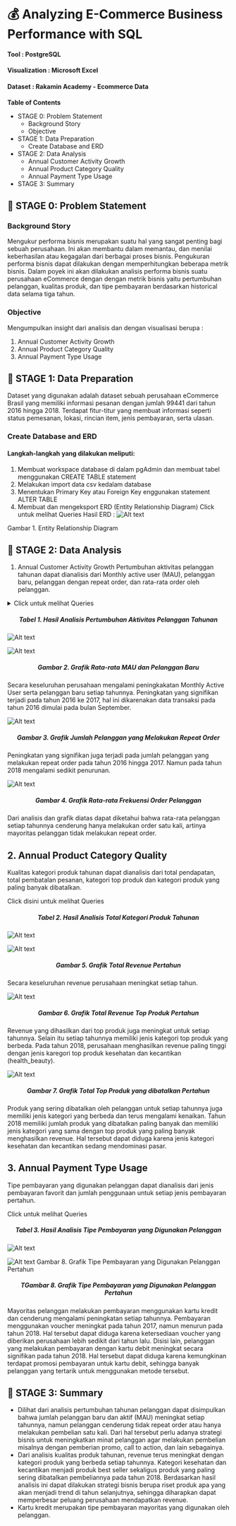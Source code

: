 # 💰 Analyzing E-Commerce Business Performance with SQL

#### Tool : PostgreSQL
#### Visualization : Microsoft Excel
#### Dataset : Rakamin Academy - Ecommerce Data


**Table of Contents**

- STAGE 0: Problem Statement
    - Background Story
    - Objective
- STAGE 1: Data Preparation
    - Create Database and ERD
- STAGE 2: Data Analysis
    - Annual Customer Activity Growth
    - Annual Product Category Quality
    - Annual Payment Type Usage
- STAGE 3: Summary


## 📂 STAGE 0: Problem Statement
### Background Story
Mengukur performa bisnis merupakan suatu hal yang sangat penting bagi sebuah perusahaan. Ini akan membantu dalam memantau, dan menilai keberhasilan atau kegagalan dari berbagai proses bisnis. Pengukuran performa bisnis dapat dilakukan dengan memperhitungkan beberapa metrik bisnis. Dalam poyek ini akan dilakukan analisis performa bisnis suatu perusahaan eCommerce dengan dengan metrik bisnis yaitu pertumbuhan pelanggan, kualitas produk, dan tipe pembayaran berdasarkan historical data selama tiga tahun.

### Objective
Mengumpulkan insight dari analisis dan dengan visualisasi berupa :

1.  Annual Customer Activity Growth
2. Annual Product Category Quality
3. Annual Payment Type Usage


## 📂 STAGE 1: Data Preparation
Dataset yang digunakan adalah dataset sebuah perusahaan eCommerce Brasil yang memiliki informasi pesanan dengan jumlah 99441 dari tahun 2016 hingga 2018. Terdapat fitur-titur yang membuat informasi seperti status pemesanan, lokasi, rincian item, jenis pembayaran, serta ulasan.

### Create Database and ERD
#### Langkah-langkah yang dilakukan meliputi:

1. Membuat workspace database di dalam pgAdmin dan membuat tabel menggunakan CREATE TABLE statement
2. Melakukan import data csv kedalam database
3. Menentukan Primary Key atau Foreign Key enggunakan statement ALTER TABLE
4. Membuat dan mengeksport ERD (Entity Relationship Diagram)
Click untuk melihat Queries
Hasil ERD :
![Alt text](https://github.com/imalfunadam/Analyzing-eCommerce-Business-Performance-with-SQL/blob/main/assets/DesignDB.png?raw=true)




Gambar 1. Entity Relationship Diagram



## 📂 STAGE 2: Data Analysis
1. Annual Customer Activity Growth
Pertumbuhan aktivitas pelanggan tahunan dapat dianalisis dari Monthly active user (MAU), pelanggan baru, pelanggan dengan repeat order, dan rata-rata order oleh pelanggan.


<details>
  <summary>Click untuk melihat Queries</summary>
<div class="highlight highlight-source-sql notranslate position-relative overflow-auto" dir="auto"><pre><span class="pl-c"><span class="pl-c">--</span>1 Menampilkan rata-rata jumlah customer aktif bulanan (monthly active user) untuk setiap tahun</span>
SELECT year, FLOOR(<span class="pl-c1">AVG</span>(customer_total)) <span class="pl-k">AS</span> avg_mau
<span class="pl-k">FROM</span> (
  <span class="pl-k">SELECT</span> 
  	date_part(<span class="pl-s"><span class="pl-pds">'</span>year<span class="pl-pds">'</span></span>, <span class="pl-c1">od</span>.<span class="pl-c1">order_purchase_timestamp</span>) <span class="pl-k">AS</span> year,
  	date_part(<span class="pl-s"><span class="pl-pds">'</span>month<span class="pl-pds">'</span></span>, <span class="pl-c1">od</span>.<span class="pl-c1">order_purchase_timestamp</span>) <span class="pl-k">AS</span> month,
  	<span class="pl-c1">COUNT</span>(DISTINCT <span class="pl-c1">cd</span>.<span class="pl-c1">customer_unique_id</span>) <span class="pl-k">AS</span> customer_total
  <span class="pl-k">FROM</span> orders_dataset <span class="pl-k">AS</span> od
  <span class="pl-k">JOIN</span> customers_dataset <span class="pl-k">AS</span> cd
  	<span class="pl-k">ON</span> <span class="pl-c1">cd</span>.<span class="pl-c1">customer_id</span> <span class="pl-k">=</span> <span class="pl-c1">od</span>.<span class="pl-c1">customer_id</span>
  <span class="pl-k">GROUP BY</span> <span class="pl-c1">1</span>, <span class="pl-c1">2</span>
  ) <span class="pl-k">AS</span> sub
<span class="pl-k">GROUP BY</span> <span class="pl-c1">1</span>
<span class="pl-k">ORDER BY</span> <span class="pl-c1">1</span>
;

<span class="pl-c"><span class="pl-c">--</span>2 Menampilkan jumlah customer baru pada masing-masing tahun</span>
SELECT year, <span class="pl-c1">COUNT</span>(customer_unique_id) <span class="pl-k">AS</span> total_new_customer
<span class="pl-k">FROM</span> (
  <span class="pl-k">SELECT</span>
  	<span class="pl-c1">Min</span>(date_part(<span class="pl-s"><span class="pl-pds">'</span>year<span class="pl-pds">'</span></span>, <span class="pl-c1">od</span>.<span class="pl-c1">order_purchase_timestamp</span>)) <span class="pl-k">AS</span> year,
  	<span class="pl-c1">cd</span>.<span class="pl-c1">customer_unique_id</span>
  <span class="pl-k">FROM</span> orders_dataset <span class="pl-k">AS</span> od
  <span class="pl-k">JOIN</span> customers_dataset <span class="pl-k">AS</span> cd
  	<span class="pl-k">ON</span> <span class="pl-c1">cd</span>.<span class="pl-c1">customer_id</span> <span class="pl-k">=</span> <span class="pl-c1">od</span>.<span class="pl-c1">customer_id</span>
  <span class="pl-k">GROUP BY</span> <span class="pl-c1">2</span>
  ) <span class="pl-k">AS</span> sub
<span class="pl-k">GROUP BY</span> <span class="pl-c1">1</span>
<span class="pl-k">ORDER BY</span> <span class="pl-c1">1</span>
;

<span class="pl-c"><span class="pl-c">--</span>3 Menampilkan jumlah customer repeat order pada masing-masing tahun</span>
SELECT year, <span class="pl-c1">count</span>(customer_unique_id) <span class="pl-k">AS</span> total_customer_repeat
<span class="pl-k">FROM</span> (
  <span class="pl-k">SELECT</span>
  	date_part(<span class="pl-s"><span class="pl-pds">'</span>year<span class="pl-pds">'</span></span>, <span class="pl-c1">od</span>.<span class="pl-c1">order_purchase_timestamp</span>) <span class="pl-k">AS</span> year,
  	<span class="pl-c1">cd</span>.<span class="pl-c1">customer_unique_id</span>,
  	<span class="pl-c1">COUNT</span>(<span class="pl-c1">od</span>.<span class="pl-c1">order_id</span>) <span class="pl-k">AS</span> total_order
  <span class="pl-k">FROM</span> orders_dataset <span class="pl-k">AS</span> od
  <span class="pl-k">JOIN</span> customers_dataset <span class="pl-k">AS</span> cd
  	<span class="pl-k">ON</span> <span class="pl-c1">cd</span>.<span class="pl-c1">customer_id</span> <span class="pl-k">=</span> <span class="pl-c1">od</span>.<span class="pl-c1">customer_id</span>
  <span class="pl-k">GROUP BY</span> <span class="pl-c1">1</span>, <span class="pl-c1">2</span>
  <span class="pl-k">HAVING</span> <span class="pl-c1">count</span>(<span class="pl-c1">2</span>) <span class="pl-k">&gt;</span> <span class="pl-c1">1</span>
  ) <span class="pl-k">AS</span> sub
<span class="pl-k">GROUP BY</span> <span class="pl-c1">1</span>
<span class="pl-k">ORDER BY</span> <span class="pl-c1">1</span>
;

<span class="pl-c"><span class="pl-c">--</span>4 Menampilkan rata-rata jumlah order yang dilakukan customer untuk masing-masing tahun</span>
SELECT year, ROUND(<span class="pl-c1">AVG</span>(freq), <span class="pl-c1">3</span>) <span class="pl-k">AS</span> avg_frequency
<span class="pl-k">FROM</span> (
  <span class="pl-k">SELECT</span>
  	date_part(<span class="pl-s"><span class="pl-pds">'</span>year<span class="pl-pds">'</span></span>, <span class="pl-c1">od</span>.<span class="pl-c1">order_purchase_timestamp</span>) <span class="pl-k">AS</span> year,
  	<span class="pl-c1">cd</span>.<span class="pl-c1">customer_unique_id</span>,
  	<span class="pl-c1">COUNT</span>(order_id) <span class="pl-k">AS</span> freq
  <span class="pl-k">FROM</span> orders_dataset <span class="pl-k">AS</span> od
  <span class="pl-k">JOIN</span> customers_dataset <span class="pl-k">AS</span> cd
  	<span class="pl-k">ON</span> <span class="pl-c1">cd</span>.<span class="pl-c1">customer_id</span> <span class="pl-k">=</span> <span class="pl-c1">od</span>.<span class="pl-c1">customer_id</span>
  <span class="pl-k">GROUP BY</span> <span class="pl-c1">1</span>, <span class="pl-c1">2</span>
  ) <span class="pl-k">AS</span> sub
<span class="pl-k">GROUP BY</span> <span class="pl-c1">1</span>
<span class="pl-k">ORDER BY</span> <span class="pl-c1">1</span>
;

<span class="pl-c"><span class="pl-c">--</span>5 Menggabungkan ketiga metrik yang telah berhasil ditampilkan menjadi satu tampilan tabel</span>
WITH cte_mau <span class="pl-k">AS</span> (
  <span class="pl-k">SELECT</span> year, FLOOR(<span class="pl-c1">AVG</span>(customer_total)) <span class="pl-k">AS</span> avg_mau
  <span class="pl-k">FROM</span> (
  	<span class="pl-k">SELECT</span> 
  		date_part(<span class="pl-s"><span class="pl-pds">'</span>year<span class="pl-pds">'</span></span>, <span class="pl-c1">od</span>.<span class="pl-c1">order_purchase_timestamp</span>) <span class="pl-k">AS</span> year,
  		date_part(<span class="pl-s"><span class="pl-pds">'</span>month<span class="pl-pds">'</span></span>, <span class="pl-c1">od</span>.<span class="pl-c1">order_purchase_timestamp</span>) <span class="pl-k">AS</span> month,
  		<span class="pl-c1">COUNT</span>(DISTINCT <span class="pl-c1">cd</span>.<span class="pl-c1">customer_unique_id</span>) <span class="pl-k">AS</span> customer_total
  	<span class="pl-k">FROM</span> orders_dataset <span class="pl-k">AS</span> od
  	<span class="pl-k">JOIN</span> customers_dataset <span class="pl-k">AS</span> cd
  		<span class="pl-k">ON</span> <span class="pl-c1">cd</span>.<span class="pl-c1">customer_id</span> <span class="pl-k">=</span> <span class="pl-c1">od</span>.<span class="pl-c1">customer_id</span>
  	<span class="pl-k">GROUP BY</span> <span class="pl-c1">1</span>, <span class="pl-c1">2</span>
  	) <span class="pl-k">AS</span> sub
  <span class="pl-k">GROUP BY</span> <span class="pl-c1">1</span>
),

cte_new_cust <span class="pl-k">AS</span> (
  <span class="pl-k">SELECT</span> year, <span class="pl-c1">COUNT</span>(customer_unique_id) <span class="pl-k">AS</span> total_new_customer
  <span class="pl-k">FROM</span> (
  	<span class="pl-k">SELECT</span>
  		<span class="pl-c1">Min</span>(date_part(<span class="pl-s"><span class="pl-pds">'</span>year<span class="pl-pds">'</span></span>, <span class="pl-c1">od</span>.<span class="pl-c1">order_purchase_timestamp</span>)) <span class="pl-k">AS</span> year,
  		<span class="pl-c1">cd</span>.<span class="pl-c1">customer_unique_id</span>
  	<span class="pl-k">FROM</span> orders_dataset <span class="pl-k">AS</span> od
  	<span class="pl-k">JOIN</span> customers_dataset <span class="pl-k">AS</span> cd
  		<span class="pl-k">ON</span> <span class="pl-c1">cd</span>.<span class="pl-c1">customer_id</span> <span class="pl-k">=</span> <span class="pl-c1">od</span>.<span class="pl-c1">customer_id</span>
  	<span class="pl-k">GROUP BY</span> <span class="pl-c1">2</span>
  	) <span class="pl-k">AS</span> sub
  <span class="pl-k">GROUP BY</span> <span class="pl-c1">1</span>
),

cte_repeat_order <span class="pl-k">AS</span> (
  <span class="pl-k">SELECT</span> year, <span class="pl-c1">count</span>(customer_unique_id) <span class="pl-k">AS</span> total_customer_repeat
  <span class="pl-k">FROM</span> (
  	<span class="pl-k">SELECT</span>
  		date_part(<span class="pl-s"><span class="pl-pds">'</span>year<span class="pl-pds">'</span></span>, <span class="pl-c1">od</span>.<span class="pl-c1">order_purchase_timestamp</span>) <span class="pl-k">AS</span> year,
  		<span class="pl-c1">cd</span>.<span class="pl-c1">customer_unique_id</span>,
  		<span class="pl-c1">COUNT</span>(<span class="pl-c1">od</span>.<span class="pl-c1">order_id</span>) <span class="pl-k">AS</span> total_order
  	<span class="pl-k">FROM</span> orders_dataset <span class="pl-k">AS</span> od
  	<span class="pl-k">JOIN</span> customers_dataset <span class="pl-k">AS</span> cd
  		<span class="pl-k">ON</span> <span class="pl-c1">cd</span>.<span class="pl-c1">customer_id</span> <span class="pl-k">=</span> <span class="pl-c1">od</span>.<span class="pl-c1">customer_id</span>
  	<span class="pl-k">GROUP BY</span> <span class="pl-c1">1</span>, <span class="pl-c1">2</span>
  	<span class="pl-k">HAVING</span> <span class="pl-c1">count</span>(<span class="pl-c1">2</span>) <span class="pl-k">&gt;</span> <span class="pl-c1">1</span>
  	) <span class="pl-k">AS</span> sub
  <span class="pl-k">GROUP BY</span> <span class="pl-c1">1</span>
),

cte_frequency <span class="pl-k">AS</span> (
  <span class="pl-k">SELECT</span> year, ROUND(<span class="pl-c1">AVG</span>(freq), <span class="pl-c1">3</span>) <span class="pl-k">AS</span> avg_frequency
  <span class="pl-k">FROM</span> (
  	<span class="pl-k">SELECT</span>
  		date_part(<span class="pl-s"><span class="pl-pds">'</span>year<span class="pl-pds">'</span></span>, <span class="pl-c1">od</span>.<span class="pl-c1">order_purchase_timestamp</span>) <span class="pl-k">AS</span> year,
  		<span class="pl-c1">cd</span>.<span class="pl-c1">customer_unique_id</span>,
  		<span class="pl-c1">COUNT</span>(order_id) <span class="pl-k">AS</span> freq
  	<span class="pl-k">FROM</span> orders_dataset <span class="pl-k">AS</span> od
  	<span class="pl-k">JOIN</span> customers_dataset <span class="pl-k">AS</span> cd
  		<span class="pl-k">ON</span> <span class="pl-c1">cd</span>.<span class="pl-c1">customer_id</span> <span class="pl-k">=</span> <span class="pl-c1">od</span>.<span class="pl-c1">customer_id</span>
  	<span class="pl-k">GROUP BY</span> <span class="pl-c1">1</span>, <span class="pl-c1">2</span>
  	) <span class="pl-k">AS</span> sub
  <span class="pl-k">GROUP BY</span> <span class="pl-c1">1</span>
)

<span class="pl-k">SELECT</span>
  <span class="pl-c1">mau</span>.<span class="pl-c1">year</span> <span class="pl-k">AS</span> year,
  avg_mau,
  total_new_customer,
  total_customer_repeat,
  avg_frequency
<span class="pl-k">FROM</span>
  cte_mau <span class="pl-k">AS</span> mau
  <span class="pl-k">JOIN</span> cte_new_cust <span class="pl-k">AS</span> nc
  	<span class="pl-k">ON</span> <span class="pl-c1">mau</span>.<span class="pl-c1">year</span> <span class="pl-k">=</span> <span class="pl-c1">nc</span>.<span class="pl-c1">year</span>
  <span class="pl-k">JOIN</span> cte_repeat_order <span class="pl-k">AS</span> ro
  	<span class="pl-k">ON</span> <span class="pl-c1">nc</span>.<span class="pl-c1">year</span> <span class="pl-k">=</span> <span class="pl-c1">ro</span>.<span class="pl-c1">year</span>
  <span class="pl-k">JOIN</span> cte_frequency <span class="pl-k">AS</span> f
  	<span class="pl-k">ON</span> <span class="pl-c1">ro</span>.<span class="pl-c1">year</span> <span class="pl-k">=</span> <span class="pl-c1">f</span>.<span class="pl-c1">year</span>
<span class="pl-k">GROUP BY</span> <span class="pl-c1">1</span>, <span class="pl-c1">2</span>, <span class="pl-c1">3</span>, <span class="pl-c1">4</span>, <span class="pl-c1">5</span>
<span class="pl-k">ORDER BY</span> <span class="pl-c1">1</span>
;</pre></details>
<h5 align="center">Tabel 1. Hasil Analisis Pertumbuhan Aktivitas Pelanggan Tahunan</h5>

![Alt text](https://github.com/imalfunadam/Analyzing-eCommerce-Business-Performance-with-SQL/blob/main/assets/Hasil%20Analisis%20Pertumbuhan%20Aktivitas%20Pelanggan%20Tahunan.png?raw=true)



![Alt text](https://github.com/imalfunadam/Analyzing-eCommerce-Business-Performance-with-SQL/blob/main/assets/Grafik%20Rata-rata%20MAU%20dan%20Pelanggan%20Baru.png?raw=true)
<h5 align="center">Gambar 2. Grafik Rata-rata MAU dan Pelanggan Baru</h5>

Secara keseluruhan perusahaan mengalami peningkakatan Monthly Active User serta pelanggan baru setiap tahunnya. Peningkatan yang signifikan terjadi pada tahun 2016 ke 2017, hal ini dikarenakan data transaksi pada tahun 2016 dimulai pada bulan September.



![Alt text](https://github.com/imalfunadam/Analyzing-eCommerce-Business-Performance-with-SQL/blob/main/assets/Grafik%20Jumlah%20Pelanggan%20yang%20Melakukan%20Repeat%20Order.png?raw=true)
<h5 align="center">Gambar 3. Grafik Jumlah Pelanggan yang Melakukan Repeat Order</h5>

Peningkatan yang signifikan juga terjadi pada jumlah pelanggan yang melakukan repeat order pada tahun 2016 hingga 2017. Namun pada tahun 2018 mengalami sedikit penurunan.



![Alt text](https://github.com/imalfunadam/Analyzing-eCommerce-Business-Performance-with-SQL/blob/main/assets/Grafik%20Rata-rata%20Frekuensi%20Order%20Pelanggan.png?raw=true)
<h5 align="center">Gambar 4. Grafik Rata-rata Frekuensi Order Pelanggan</h5>

Dari analisis dan grafik diatas dapat diketahui bahwa rata-rata pelanggan setiap tahunnya cenderung hanya melakukan order satu kali, artinya mayoritas pelanggan tidak melakukan repeat order.


## 2. Annual Product Category Quality
Kualitas kategori produk tahunan dapat dianalisis dari total pendapatan, total pembatalan pesanan, kategori top produk dan kategori produk yang paling banyak dibatalkan.

Click disini untuk melihat Queries
<h5 align="center">Tabel 2. Hasil Analisis Total Kategori Produk Tahunan</h5>

![Alt text](https://github.com/imalfunadam/Analyzing-eCommerce-Business-Performance-with-SQL/blob/main/assets/Hasil%20Analisis%20Total%20Kategori%20Produk%20Tahunan.png?raw=true)

![Alt text](https://github.com/imalfunadam/Analyzing-eCommerce-Business-Performance-with-SQL/blob/main/assets/Grafik%20Total%20Revenue%20Pertahun.png?raw=true)
<h5 align="center">Gambar 5. Grafik Total Revenue Pertahun</h5>

Secara keseluruhan revenue perusahaan meningkat setiap tahun.



![Alt text](https://github.com/imalfunadam/Analyzing-eCommerce-Business-Performance-with-SQL/blob/main/assets/Grafik%20Total%20Revenue%20Top%20Produk%20Pertahun.png?raw=true)
<h5 align="center">Gambar 6. Grafik Total Revenue Top Produk Pertahun</h5>

Revenue yang dihasilkan dari top produk juga meningkat untuk setiap tahunnya. Selain itu setiap tahunnya memiliki jenis kategori top produk yang berbeda. Pada tahun 2018, perusahaan menghasilkan revenue paling tinggi dengan jenis karegori top produk kesehatan dan kecantikan (health_beauty).



![Alt text](https://github.com/imalfunadam/Analyzing-eCommerce-Business-Performance-with-SQL/blob/main/assets/Grafik%20Total%20Top%20Produk%20yang%20dibatalkan%20Pertahun.png?raw=true)
<h5 align="center">Gambar 7. Grafik Total Top Produk yang dibatalkan Pertahun</h5>

Produk yang sering dibatalkan oleh pelanggan untuk setiap tahunnya juga memiliki jenis kategori yang berbeda dan terus mengalami kenaikan. Tahun 2018 memiliki jumlah produk yang dibatalkan paling banyak dan memiliki jenis kategori yang sama dengan top produk yang paling banyak menghasilkan revenue. Hal tersebut dapat diduga karena jenis kategori kesehatan dan kecantikan sedang mendominasi pasar.


## 3. Annual Payment Type Usage
Tipe pembayaran yang digunakan pelanggan dapat dianalisis dari jenis pembayaran favorit dan jumlah penggunaan untuk setiap jenis pembayaran pertahun.

Click untuk melihat Queries
<h5 align="center">Tabel 3. Hasil Analisis Tipe Pembayaran yang Digunakan Pelanggan</h5>

![Alt text](https://github.com/imalfunadam/Analyzing-eCommerce-Business-Performance-with-SQL/blob/main/assets/Hasil%20Analisis%20Tipe%20Pembayaran%20yang%20Digunakan%20Pelanggan.png?raw=true)

![Alt text](https://github.com/imalfunadam/Analyzing-eCommerce-Business-Performance-with-SQL/blob/main/assets/Grafik%20Tipe%20Pembayaran%20yang%20Digunakan%20Pelanggan%20Pertahun.png?raw=true)
Gambar 8. Grafik Tipe Pembayaran yang Digunakan Pelanggan Pertahun<h5 align="center">TGambar 8. Grafik Tipe Pembayaran yang Digunakan Pelanggan Pertahun</h5>

Mayoritas pelanggan melakukan pembayaran menggunakan kartu kredit dan cenderung mengalami peningkatan setiap tahunnya. Pembayaran menggunakan voucher meningkat pada tahun 2017, namun menurun pada tahun 2018. Hal tersebut dapat diduga karena ketersediaan voucher yang diberikan perusahaan lebih sedikit dari tahun lalu. Disisi lain, pelanggan yang melakukan pembayaran dengan kartu debit meningkat secara signifikan pada tahun 2018. Hal tersebut dapat diduga karena kemungkinan terdapat promosi pembayaran untuk kartu debit, sehingga banyak pelanggan yang tertarik untuk menggunakan metode tersebut.


## 📂 STAGE 3: Summary
- Dilihat dari analisis pertumbuhan tahunan pelanggan dapat disimpulkan bahwa jumlah pelanggan baru dan aktif (MAU) meningkat setiap tahunnya, namun pelanggan cenderung tidak repeat order atau hanya melakukan pembelian satu kali. Dari hal tersebut perlu adanya strategi bisnis untuk meningkatkan minat pelanggan agar melakukan pembelian misalnya dengan pemberian promo, call to action, dan lain sebagainya.
- Dari analisis kualitas produk tahunan, revenue terus meningkat dengan kategori produk yang berbeda setiap tahunnya. Kategori kesehatan dan kecantikan menjadi produk best seller sekaligus produk yang paling sering dibatalkan pembeliannya pada tahun 2018. Berdasarkan hasil analisis ini dapat dilakukan strategi bisnis berupa riset produk apa yang akan menjadi trend di tahun selanjutnya, sehingga diharapkan dapat memperbesar peluang perusahaan mendapatkan revenue.
- Kartu kredit merupakan tipe pembayaran mayoritas yang digunakan oleh pelanggan.